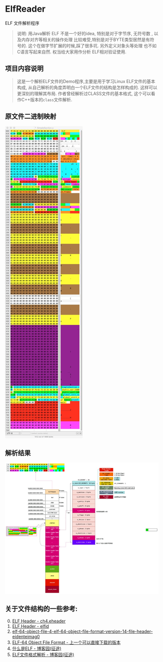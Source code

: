 # ElfReader
ELF 文件解析程序

> 说明: 用Java解析 ELF 不是一个好的idea, 特别是对于字节序, 无符号数 , 以及内存对齐等相关的操作处理
> 比较难受,特别是对于BYTE类型居然是有符号的. 这个在做字节扩展的时候,踩了很多坑. 另外定义对象头等处理
> 也不如C语言写起来自然. 权当给大家用作分析 ELF相对验证使用. 

## 项目内容说明

> 这是一个解析ELF文件的Demo程序,主要是用于学习Linux ELF文件的基本构成, 
> 从自己解析的角度弄明白一个ELF文件的结构是怎样构成的. 这样可以更深刻的理解其布局.
> 作者曾经解析过CLASS文件的基本格式, 这个可以看作C++版本的`class`文件解析.

## 原文件二进制映射


![](./file_bin_hex.jpeg)

## 解析结果

![解析结果图片](./ELF_FORMAT.jpg)
## 关于文件结构的一些参考:

0. [ELF Header - ch4.eheader](https://refspecs.linuxfoundation.org/elf/gabi4+/ch4.eheader.html)
1. [ELF Header - elfid](https://refspecs.linuxfoundation.org/elf/gabi4+/ch4.eheader.html#elfid)
2. [elf-64-object-file-4-elf-64-object-file-format-version-14-file-header-eidenteimag0](https://documents.pub/document/elf-64-object-file-4-elf-64-object-file-format-version-14-file-header-eidenteimag0.html)
2. [ELF-64 Object File Format - 上一个可以直接下载的版本](http://www.staroceans.org/e-book/elf-64-hp.pdf)
3. [什么是ELF - 博客园(征途)](https://www.cnblogs.com/lwyeric/p/13582022.html)
4. [ELF文件格式解析 - 博客园(征途)](https://www.cnblogs.com/lwyeric/p/13582112.html#elf_header)